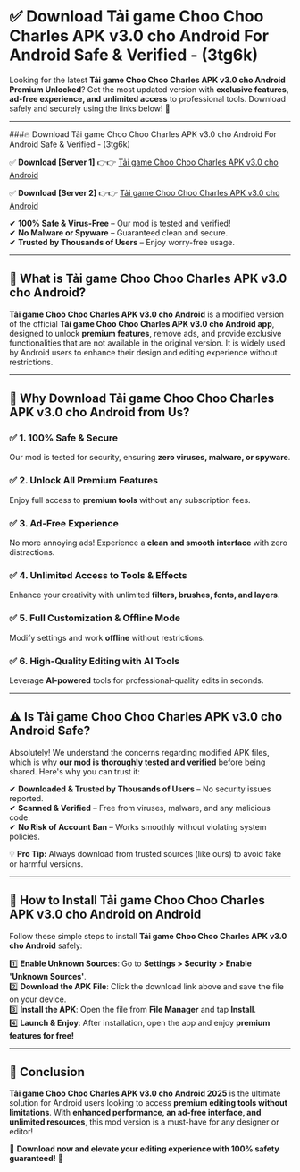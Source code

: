 
# ✅ Download Tải game Choo Choo Charles APK v3.0 cho Android For Android Safe & Verified -  (3tg6k) 

Looking for the latest **Tải game Choo Choo Charles APK v3.0 cho Android Premium Unlocked**? Get the most updated version with **exclusive features, ad-free experience, and unlimited access** to professional tools. Download safely and securely using the links below! 🚀  

---

###🔥 Download Tải game Choo Choo Charles APK v3.0 cho Android For Android Safe & Verified -  (3tg6k)  

✅ **Download [Server 1]** 👉👉 [Tải game Choo Choo Charles APK v3.0 cho Android ](https://apkcomod.com?title=Tải_game_Choo_Choo_Charles_APK_v3.0_cho_Android)  

✅ **Download [Server 2]** 👉👉 [Tải game Choo Choo Charles APK v3.0 cho Android ](https://apkcomod.com?title=Tải_game_Choo_Choo_Charles_APK_v3.0_cho_Android)  

✔ **100% Safe & Virus-Free** – Our mod is tested and verified!  
✔ **No Malware or Spyware** – Guaranteed clean and secure.  
✔ **Trusted by Thousands of Users** – Enjoy worry-free usage.  

---

## 📌 What is Tải game Choo Choo Charles APK v3.0 cho Android?  

**Tải game Choo Choo Charles APK v3.0 cho Android** is a modified version of the official **Tải game Choo Choo Charles APK v3.0 cho Android app**, designed to unlock **premium features**, remove ads, and provide exclusive functionalities that are not available in the original version. It is widely used by Android users to enhance their design and editing experience without restrictions.  

---

## 🌟 Why Download Tải game Choo Choo Charles APK v3.0 cho Android from Us?  

### ✅ 1. 100% Safe & Secure  
Our mod is tested for security, ensuring **zero viruses, malware, or spyware**.  

### ✅ 2. Unlock All Premium Features  
Enjoy full access to **premium tools** without any subscription fees.  

### ✅ 3. Ad-Free Experience  
No more annoying ads! Experience a **clean and smooth interface** with zero distractions.  

### ✅ 4. Unlimited Access to Tools & Effects  
Enhance your creativity with unlimited **filters, brushes, fonts, and layers**.  

### ✅ 5. Full Customization & Offline Mode  
Modify settings and work **offline** without restrictions.  

### ✅ 6. High-Quality Editing with AI Tools  
Leverage **AI-powered** tools for professional-quality edits in seconds.  

---

## ⚠️ Is Tải game Choo Choo Charles APK v3.0 cho Android Safe?  

Absolutely! We understand the concerns regarding modified APK files, which is why **our mod is thoroughly tested and verified** before being shared. Here's why you can trust it:  

✔ **Downloaded & Trusted by Thousands of Users** – No security issues reported.  
✔ **Scanned & Verified** – Free from viruses, malware, and any malicious code.  
✔ **No Risk of Account Ban** – Works smoothly without violating system policies.  

💡 **Pro Tip:** Always download from trusted sources (like ours) to avoid fake or harmful versions.  

---

## 📲 How to Install Tải game Choo Choo Charles APK v3.0 cho Android on Android  

Follow these simple steps to install **Tải game Choo Choo Charles APK v3.0 cho Android** safely:  

1️⃣ **Enable Unknown Sources**: Go to **Settings > Security > Enable 'Unknown Sources'**.  
2️⃣ **Download the APK File**: Click the download link above and save the file on your device.  
3️⃣ **Install the APK**: Open the file from **File Manager** and tap **Install**.  
4️⃣ **Launch & Enjoy**: After installation, open the app and enjoy **premium features for free!**  

---

## 🚀 Conclusion  

**Tải game Choo Choo Charles APK v3.0 cho Android 2025** is the ultimate solution for Android users looking to access **premium editing tools without limitations**. With **enhanced performance, an ad-free interface, and unlimited resources**, this mod version is a must-have for any designer or editor!  

🔻 **Download now and elevate your editing experience with 100% safety guaranteed!** 🔻  
